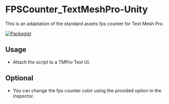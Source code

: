 # FPSCounter_TextMeshPro-Unity
This is an adaptation of the standard assets fps counter for Text Mesh Pro.

[![Packagist](https://img.shields.io/badge/License-MIT-blue.svg)](https://github.com/DuckBoss/FPSCounter_TextMeshPro-Unity/blob/master/LICENSE)

## Usage
- Attach the script to a TMPro Text UI.

## Optional
- You can change the fps counter color using the provided option in the inspector.
